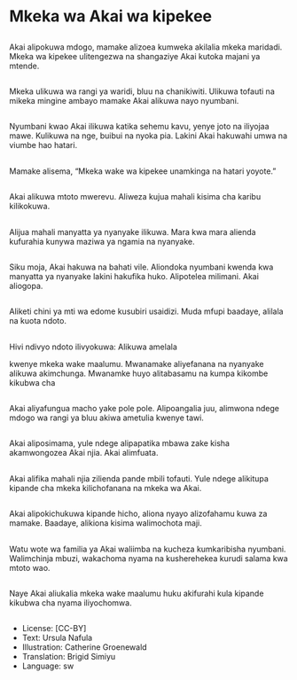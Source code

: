 # Mkeka wa Akai wa kipekee

##
Akai alipokuwa mdogo,
mamake alizoea
kumweka akilalia
mkeka maridadi.
Mkeka wa kipekee
ulitengezwa na
shangaziye Akai kutoka
majani ya mtende.

##
Mkeka ulikuwa wa rangi
ya waridi, bluu na
chanikiwiti.
Ulikuwa tofauti na
mikeka mingine
ambayo mamake Akai
alikuwa nayo nyumbani.

##
Nyumbani kwao Akai
ilikuwa katika sehemu
kavu, yenye joto na
iliyojaa mawe.
Kulikuwa na nge, buibui
na nyoka pia.
Lakini Akai hakuwahi
umwa na viumbe hao
hatari.

##
Mamake alisema,
“Mkeka wake wa
kipekee unamkinga na
hatari yoyote.”

##
Akai alikuwa mtoto
mwerevu.
Aliweza kujua mahali
kisima cha karibu
kilikokuwa.

##
Alijua mahali manyatta
ya nyanyake ilikuwa.
Mara kwa mara alienda
kufurahia kunywa
maziwa ya ngamia na
nyanyake.

##
Siku moja, Akai hakuwa
na bahati vile.
Aliondoka nyumbani
kwenda kwa manyatta
ya nyanyake lakini
hakufika huko.
Alipotelea milimani.
Akai aliogopa.

##
Aliketi chini ya mti wa
edome kusubiri usaidizi.
Muda mfupi baadaye,
alilala na kuota ndoto.

##
Hivi ndivyo ndoto
ilivyokuwa:
Alikuwa amelala

kwenye mkeka wake
maalumu.
Mwanamake
aliyefanana na
nyanyake alikuwa
akimchunga.
Mwanamke huyo
alitabasamu na kumpa
kikombe kikubwa cha

##
Akai aliyafungua macho
yake pole pole.
Alipoangalia juu,
alimwona ndege mdogo
wa rangi ya bluu akiwa
ametulia kwenye tawi.

##
Akai aliposimama, yule
ndege alipapatika
mbawa zake kisha
akamwongozea Akai
njia.
Akai alimfuata.

##
Akai alifika mahali njia
zilienda pande mbili
tofauti.
Yule ndege alikitupa
kipande cha mkeka
kilichofanana na mkeka
wa Akai.

##
Akai alipokichukuwa
kipande hicho, aliona
nyayo alizofahamu
kuwa za mamake.
Baadaye, alikiona
kisima walimochota
maji.

##
Watu wote wa familia
ya Akai waliimba na
kucheza kumkaribisha
nyumbani.
Walimchinja mbuzi,
wakachoma nyama na
kusherehekea kurudi
salama kwa mtoto wao.

##
Naye Akai aliukalia
mkeka wake maalumu
huku akifurahi kula
kipande kikubwa cha
nyama iliyochomwa.

##
* License: [CC-BY]
* Text: Ursula Nafula
* Illustration: Catherine Groenewald
* Translation: Brigid Simiyu
* Language: sw
